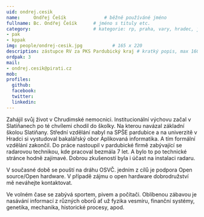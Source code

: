 ```yaml
---
uid: ondrej.cesik
name:     Ondřej Češík      		# běžně používáné jméno
fullname: Bc. Ondřej Češík		# jméno s tituly etc.
category:                 		# kategorie: rp, praha, vary, hradec, jmk, senat
- pak
- kppak
img: people/ondrej-cesik.jpg           # 165 x 220
description: zástupce RV za PKS Pardubický kraj # kratký popis, max 160 znaků
ordpak: 3
mail:
- ondrej.cesik@pirati.cz
mob: 
profiles:
  github:
  facebook: 
  twitter:
  linkedin:
---
```


Zahájil svůj život v Chrudimské nemocnici. Institucionální výchovu začal v Slatiňanech po té chvílemi chodil do školky. Na kterou navázal základní školou Slatiňany. Střední vzdělání nabyl na SPŠE pardubice a na univerzitě v Hradci si vystudoval bakalářský obor Aplikovaná informatika. A tím formální vzdělání zakončil. Do práce nastoupil v pardubické firmě zabývající se radarovou technikou, kde pracoval bezmála 7 let. A bylo to po technické stránce hodně zajímavé. Dobrou zkušeností byla i účast na instalaci radaru.

V současné době se pouští na dráhu OSVČ. jedním z cílů je podpora Open source/Open hardware. V případě zájmu o open hardware dobrodružství mě neváhejte kontaktovat.

Ve volném čase se zabývá sportem, pivem a počítači. Oblíbenou zábavou je nasávání informací z různých oborů ať už fyzika vesmíru, finanční systémy, genetika, mechanika, historické procesy, apod.
